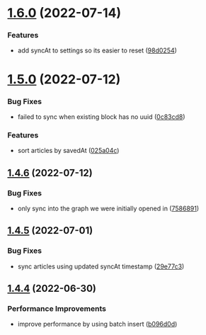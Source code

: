 # [1.6.0](https://github.com/omnivore-app/logseq-omnivore/compare/v1.5.0...v1.6.0) (2022-07-14)


### Features

* add syncAt to settings so its easier to reset ([98d0254](https://github.com/omnivore-app/logseq-omnivore/commit/98d02544ccf52941a2e05e70d317d21df212a940))

# [1.5.0](https://github.com/omnivore-app/logseq-omnivore/compare/v1.4.6...v1.5.0) (2022-07-12)


### Bug Fixes

* failed to sync when existing block has no uuid ([0c83cd8](https://github.com/omnivore-app/logseq-omnivore/commit/0c83cd83dbf11aec981b9bdce8a552440ae8bda6))


### Features

* sort articles by savedAt ([025a04c](https://github.com/omnivore-app/logseq-omnivore/commit/025a04c8d4788ee60baa4722a5356e52a132de8c))

## [1.4.6](https://github.com/omnivore-app/logseq-omnivore/compare/v1.4.5...v1.4.6) (2022-07-12)


### Bug Fixes

* only sync into the graph we were initially opened in ([7586891](https://github.com/omnivore-app/logseq-omnivore/commit/758689121333a0ecaa630694a3f958b0d820afe2))

## [1.4.5](https://github.com/omnivore-app/logseq-omnivore/compare/v1.4.4...v1.4.5) (2022-07-01)


### Bug Fixes

* sync articles using updated syncAt timestamp ([29e77c3](https://github.com/omnivore-app/logseq-omnivore/commit/29e77c33c08bb88275355b3b855736de5f35645c))

## [1.4.4](https://github.com/omnivore-app/logseq-omnivore/compare/v1.4.3...v1.4.4) (2022-06-30)


### Performance Improvements

* improve performance by using batch insert ([b096d0d](https://github.com/omnivore-app/logseq-omnivore/commit/b096d0d9ef72618466434bbb7c206d6786a83bff))
